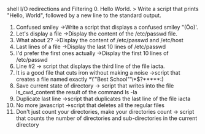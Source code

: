 shell I/O redirections and Filtering
0. Hello World. > Write a script that prints "Hello, World", followed by a new line to the standard output.
1. Confused smiley ->Write a script that displays a confused smiley "(Ôo)'.
2. Let's display a file ->Display the content of the /etc/passwd file.
3. What about 2? ->Display the content of /etc/passwd and /etc/host
4. Last lines of a file ->Display the last 10 lines of /etc/passwd
5. I'd prefer the first ones actually ->Display the first 10 lines of /etc/passwd
6. Line #2 -> script that displays the third line of the file iacta.
7. It is a good file that cuts iron without making a noise ->script that creates a file named exactly \*\\'"Best School"\'\\*$\?\*\*\*\*\*:)
8. Save current state of directory -> script that writes into the file ls_cwd_content the result of the command ls -la
9. Duplicate last line ->script that duplicates the last line of the file iacta
10. No more javascript ->script that deletes all the regular files
11. Don't just count your directories, make your directories count -> script that counts the number of directories and sub-directories in the current directory
